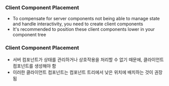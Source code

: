 ### Client Component Placement

- To compensate for server components not being able to manage state and handle interactivity, you need to create client components
- It's recommended to position these client components lower in your component tree

### Client Component Placement

- 서버 컴포넌트가 상태를 관리하거나 상호작용을 처리할 수 없기 때문에, 클라이언트 컴포넌트를 생성해야 함
- 이러한 클라이언트 컴포넌트는 컴포넌트 트리에서 낮은 위치에 배치하는 것이 권장됨
